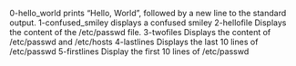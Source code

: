  0-hello_world  prints “Hello, World”, followed by a new line to the standard output.
 1-confused_smiley displays a confused smiley
 2-hellofile Displays the content of the /etc/passwd file.
 3-twofiles Displays the content of /etc/passwd and /etc/hosts
 4-lastlines Displays the last 10 lines of /etc/passwd
 5-firstlines Display the first 10 lines of /etc/passwd